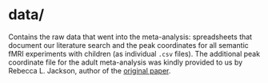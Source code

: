 # data/

Contains the raw data that went into the meta-analysis: spreadsheets that document our literature search and the peak coordinates for all semantic fMRI experiments with children (as individual `.csv` files). The additional peak coordinate file for the adult meta-analysis was kindly provided to us by Rebecca L. Jackson, author of the [original paper](https://doi.org/10.1016/j.neuroimage.2020.117444).
